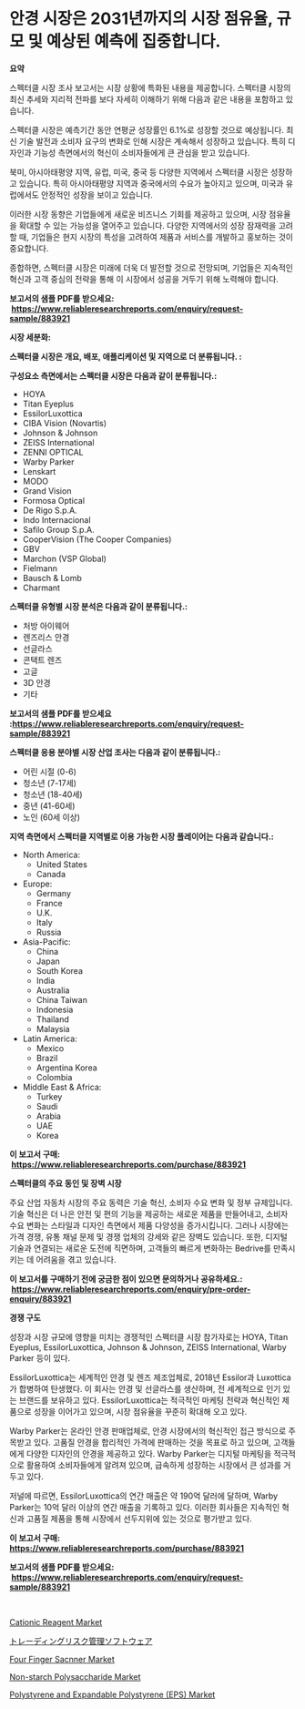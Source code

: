 <p><h1>안경 시장은 2031년까지의 시장 점유율, 규모 및 예상된 예측에 집중합니다.</h1></p><p><strong>요약</strong></p>
<p><p>스펙터클 시장 조사 보고서는 시장 상황에 특화된 내용을 제공합니다. 스펙터클 시장의 최신 추세와 지리적 전파를 보다 자세히 이해하기 위해 다음과 같은 내용을 포함하고 있습니다.</p><p>스펙터클 시장은 예측기간 동안 연평균 성장률인 6.1%로 성장할 것으로 예상됩니다. 최신 기술 발전과 소비자 요구의 변화로 인해 시장은 계속해서 성장하고 있습니다. 특히 디자인과 기능성 측면에서의 혁신이 소비자들에게 큰 관심을 받고 있습니다.</p><p>북미, 아시아태평양 지역, 유럽, 미국, 중국 등 다양한 지역에서 스펙터클 시장은 성장하고 있습니다. 특히 아시아태평양 지역과 중국에서의 수요가 높아지고 있으며, 미국과 유럽에서도 안정적인 성장을 보이고 있습니다.</p><p>이러한 시장 동향은 기업들에게 새로운 비즈니스 기회를 제공하고 있으며, 시장 점유율을 확대할 수 있는 가능성을 열어주고 있습니다. 다양한 지역에서의 성장 잠재력을 고려할 때, 기업들은 현지 시장의 특성을 고려하여 제품과 서비스를 개발하고 홍보하는 것이 중요합니다.</p><p>종합하면, 스펙터클 시장은 미래에 더욱 더 발전할 것으로 전망되며, 기업들은 지속적인 혁신과 고객 중심의 전략을 통해 이 시장에서 성공을 거두기 위해 노력해야 합니다.</p></p>
<p><strong>보고서의 샘플 PDF를 받으세요: &nbsp;<a href="https://www.reliableresearchreports.com/enquiry/request-sample/883921">https://www.reliableresearchreports.com/enquiry/request-sample/883921</a></strong></p>
<p><strong>시장 세분화:</strong></p>
<p><strong> 스펙터클 시장은 개요, 배포, 애플리케이션 및 지역으로 더 분류됩니다. :</strong></p>
<p><strong>구성요소 측면에서는 스펙터클 시장은 다음과 같이 분류됩니다.:</strong></p>
<p><ul><li>HOYA</li><li>Titan Eyeplus</li><li>EssilorLuxottica</li><li>CIBA Vision (Novartis)</li><li>Johnson & Johnson</li><li>ZEISS International</li><li>ZENNI OPTICAL</li><li>Warby Parker</li><li>Lenskart</li><li>MODO</li><li>Grand Vision</li><li>Formosa Optical</li><li>De Rigo S.p.A.</li><li>Indo Internacional</li><li>Safilo Group S.p.A.</li><li>CooperVision (The Cooper Companies)</li><li>GBV</li><li>Marchon (VSP Global)</li><li>Fielmann</li><li>Bausch & Lomb</li><li>Charmant</li></ul></p>
<p><strong> 스펙터클 유형별 시장 분석은 다음과 같이 분류됩니다.:</strong></p>
<p><ul><li>처방 아이웨어</li><li>렌즈리스 안경</li><li>선글라스</li><li>콘택트 렌즈</li><li>고글</li><li>3D 안경</li><li>기타</li></ul></p>
<p><strong>보고서의 샘플 PDF를 받으세요 :<a href="https://www.reliableresearchreports.com/enquiry/request-sample/883921">https://www.reliableresearchreports.com/enquiry/request-sample/883921</a></strong></p>
<p><strong> 스펙터클 응용 분야별 시장 산업 조사는 다음과 같이 분류됩니다.:</strong></p>
<p><ul><li>어린 시절 (0-6)</li><li>청소년 (7-17세)</li><li>청소년 (18-40세)</li><li>중년 (41-60세)</li><li>노인 (60세 이상)</li></ul></p>
<p><strong>지역 측면에서 스펙터클 지역별로 이용 가능한 시장 플레이어는 다음과 같습니다.:</strong></p>
<p><ul>
    <li>
        North America:
        <ul>
            <li>United States</li>
            <li>Canada</li>
        </ul>
    </li>
    <li>
        Europe:
        <ul>
            <li>Germany</li>
            <li>France</li>
            <li>U.K.</li>
            <li>Italy</li>
            <li>Russia</li>
        </ul>
    </li>
    <li>
        Asia-Pacific:
        <ul>
            <li>China</li>
            <li>Japan</li>
            <li>South Korea</li>
            <li>India</li>
            <li>Australia</li>
            <li>China Taiwan</li>
            <li>Indonesia</li>
            <li>Thailand</li>
            <li>Malaysia</li>
        </ul>
    </li>
    <li>
        Latin America:
        <ul>
            <li>Mexico</li>
            <li>Brazil</li>
            <li>Argentina Korea</li>
            <li>Colombia</li>
        </ul>
    </li>
    <li>
        Middle East & Africa:
        <ul>
            <li>Turkey</li>
            <li>Saudi</li>
            <li>Arabia</li>
            <li>UAE</li>
            <li>Korea</li>
        </ul>
    </li>
    </ul></p>
<p><strong>이 보고서 구매: &nbsp;<a href="https://www.reliableresearchreports.com/purchase/883921">https://www.reliableresearchreports.com/purchase/883921</a></strong></p>
<p><strong>스펙터클의 주요 동인 및 장벽 시장</strong></p>
<p><p>주요 산업 자동차 시장의 주요 동력은 기술 혁신, 소비자 수요 변화 및 정부 규제입니다. 기술 혁신은 더 나은 안전 및 편의 기능을 제공하는 새로운 제품을 만들어내고, 소비자 수요 변화는 스타일과 디자인 측면에서 제품 다양성을 증가시킵니다. 그러나 시장에는 가격 경쟁, 유통 채널 문제 및 경쟁 업체의 강세와 같은 장벽도 있습니다. 또한, 디지털 기술과 연결되는 새로운 도전에 직면하며, 고객들의 빠르게 변화하는 Bedrive를 만족시키는 데 어려움을 겪고 있습니다.</p></p>
<p><strong>이 보고서를 구매하기 전에 궁금한 점이 있으면 문의하거나 공유하세요.: &nbsp;<a href="https://www.reliableresearchreports.com/enquiry/pre-order-enquiry/883921">https://www.reliableresearchreports.com/enquiry/pre-order-enquiry/883921</a></strong></p>
<p><strong>경쟁 구도</strong></p>
<p><p>성장과 시장 규모에 영향을 미치는 경쟁적인 스펙터클 시장 참가자로는 HOYA, Titan Eyeplus, EssilorLuxottica, Johnson & Johnson, ZEISS International, Warby Parker 등이 있다.</p><p>EssilorLuxottica는 세계적인 안경 및 렌즈 제조업체로, 2018년 Essilor과 Luxottica가 합병하여 탄생했다. 이 회사는 안경 및 선글라스를 생산하며, 전 세계적으로 인기 있는 브랜드를 보유하고 있다. EssilorLuxottica는 적극적인 마케팅 전략과 혁신적인 제품으로 성장을 이어가고 있으며, 시장 점유율을 꾸준히 확대해 오고 있다.</p><p>Warby Parker는 온라인 안경 판매업체로, 안경 시장에서의 혁신적인 접근 방식으로 주목받고 있다. 고품질 안경을 합리적인 가격에 판매하는 것을 목표로 하고 있으며, 고객들에게 다양한 디자인의 안경을 제공하고 있다. Warby Parker는 디지털 마케팅을 적극적으로 활용하여 소비자들에게 알려져 있으며, 급속하게 성장하는 시장에서 큰 성과를 거두고 있다.</p><p>저널에 따르면, EssilorLuxottica의 연간 매출은 약 190억 달러에 달하며, Warby Parker는 10억 달러 이상의 연간 매출을 기록하고 있다. 이러한 회사들은 지속적인 혁신과 고품질 제품을 통해 시장에서 선두지위에 있는 것으로 평가받고 있다.</p></p>
<p><strong>이 보고서 구매: &nbsp; <a href="https://www.reliableresearchreports.com/purchase/883921">https://www.reliableresearchreports.com/purchase/883921</a></strong></p>
<p><strong>보고서의 샘플 PDF를 받으세요: &nbsp;<a href="https://www.reliableresearchreports.com/enquiry/request-sample/883921">https://www.reliableresearchreports.com/enquiry/request-sample/883921</a></strong><strong></strong></p>
<p>&nbsp;</p>
<p><p><a href="https://issuu.com/reportprime-2/docs/cationic-reagent-market-size-2030.pptx">Cationic Reagent Market</a></p><p><a href="https://github.com/vhemk0794148/Market-Research-Report-List-1/blob/main/67396841495.md">トレーディングリスク管理ソフトウェア</a></p><p><a href="https://cat-emmental-94b.notion.site/Four-Finger-Sacnner-Market-Size-Global-Industry-Overview-Market-Segmentation-and-Forecast-2024-to-aed67334957d47028e3d57da98d23b40">Four Finger Sacnner Market</a></p><p><a href="https://view.publitas.com/reportprime-1/non-starch-polysaccharide-market-offer-valuable-insights-into-market-size-market-share-market-trends-and-projections-spanning-from-2024-to-2031/">Non-starch Polysaccharide Market</a></p><p><a href="https://issuu.com/reportprime-2/docs/polystyrene-and-expandable-polystyrene-eps-market-">Polystyrene and Expandable Polystyrene (EPS) Market</a></p></p>